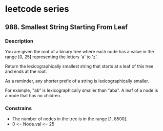 # leetcode series
## 988. Smallest String Starting From Leaf
### Description
You are given the root of a binary tree where each node has a value in the range [0, 25] representing the letters 'a' to 'z'.

Return the lexicographically smallest string that starts at a leaf of this tree and ends at the root.

As a reminder, any shorter prefix of a string is lexicographically smaller.

For example, "ab" is lexicographically smaller than "aba".
A leaf of a node is a node that has no children.
### Constrains
* The number of nodes in the tree is in the range [1, 8500].
* 0 <= Node.val <= 25
